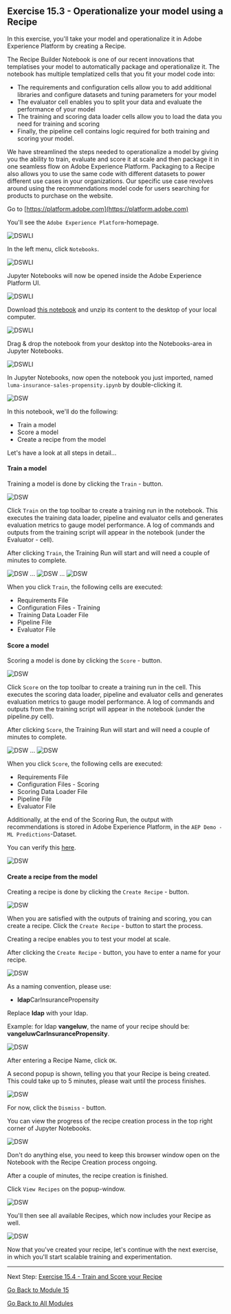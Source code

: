 ## Exercise 15.3 - Operationalize your model using a Recipe

In this exercise, you'll take your model and operationalize it in Adobe Experience Platform by creating a Recipe.

The Recipe Builder Notebook is one of our recent innovations that templatises your model to automatically package and operationalize it. The notebook has multiple templatized cells that you fit your model code into:

  * The requirements and configuration cells allow you to add additional libraries and configure datasets and tuning parameters for your model
  * The evaluator cell enables you to split your data and evaluate the performance of your model
  * The training and scoring data loader cells allow you to load the data you need for training and scoring
  * Finally, the pipeline cell contains logic required for both training and scoring your model.

We have streamlined the steps needed to operationalize a model by giving you the ability to train, evaluate and score it at scale and then package it in one seamless flow on Adobe Experience Platform. Packaging to a Recipe also allows you to use the same code with different datasets to power different use cases in your organizations. Our specific use case revolves around using the recommendations model code for users searching for products to purchase on the website.

Go to [https://platform.adobe.com](https://platform.adobe.com)

You'll see the ``Adobe Experience Platform``-homepage.

![DSWLI](./images/aeph.png)

In the left menu, click ``Notebooks``.

![DSWLI](./images/aephnb.png)

Jupyter Notebooks will now be opened inside the Adobe Experience Platform UI.

![DSWLI](./images/aephnbo.png)

Download [this notebook](./downloads/LumaCarInsurancePropensityScoringRecipe.ipynb.zip) and unzip its content to the desktop of your local computer.

![DSWLI](./images/dt.png)

Drag & drop the notebook from your desktop into the Notebooks-area in Jupyter Notebooks.

![DSWLI](./images/dtnb.png)

In Jupyter Notebooks, now open the notebook you just imported, named ```luma-insurance-sales-propensity.ipynb``` by double-clicking it.

![DSW](./images/jprecipe.png)

In this notebook, we'll do the following:

  * Train a model
  * Score a model
  * Create a recipe from the model

Let's have a look at all steps in detail...

#### Train a model

Training a model is done by clicking the ```Train``` - button.

![DSW](./images/playtrain.png)

Click ```Train``` on the top toolbar to create a training run in the notebook. This executes the training data loader, pipeline and evaluator cells and generates evaluation metrics to gauge model performance. A log of commands and outputs from the training script will appear in the notebook (under the Evaluator - cell).

After clicking ```Train```, the Training Run will start and will need a couple of minutes to complete. 

![DSW](./images/tlog1.png)
...
![DSW](./images/tlog2.png)
...
![DSW](./images/tlog3.png)

When you click ```Train```, the following cells are executed:

  * Requirements File
  * Configuration Files - Training
  * Training Data Loader File
  * Pipeline File
  * Evaluator File

#### Score a model
Scoring a model is done by clicking the ```Score``` - button.

![DSW](./images/playscore.png)

Click ```Score``` on the top toolbar to create a training run in the cell. This executes the scoring data loader, pipeline and evaluator cells and generates evaluation metrics to gauge model performance. A log of commands and outputs from the training script will appear in the notebook (under the pipeline.py cell).

After clicking ```Score```, the Training Run will start and will need a couple of minutes to complete. 

![DSW](./images/slog1.png)
...
![DSW](./images/slog2.png)

When you click ```Score```, the following cells are executed:

  * Requirements File
  * Configuration Files - Scoring
  * Scoring Data Loader File
  * Pipeline File
  * Evaluator File

Additionally, at the end of the Scoring Run, the output with recommendations is stored in Adobe Experience Platform, in the ```AEP Demo - ML Predictions```-Dataset.

You can verify this [here](https://platform.adobe.com/dataset).

![DSW](./images/recoutput.png)

#### Create a recipe from the model
Creating a recipe is done by clicking the ```Create Recipe``` - button.

![DSW](./images/playrecipe.png)

When you are satisfied with the outputs of training and scoring, you can create a recipe. Click the ```Create Recipe``` - button to start the process. 

Creating a recipe enables you to test your model at scale. 

After clicking the ```Create Recipe``` - button, you have to enter a name for your recipe. 

![DSW](./images/recname.png)

As a naming convention, please use: 

  * **ldap**CarInsurancePropensity

Replace **ldap** with your ldap. 

Example: for ldap **vangeluw**, the name of your recipe should be: **vangeluwCarInsurancePropensity**.

![DSW](./images/recname99.png)

After entering a Recipe Name, click ```OK```.

A second popup is shown, telling you that your Recipe is being created. This could take up to 5 minutes, please wait until the process finishes. 

![DSW](./images/popup.png)

For now, click the ```Dismiss``` - button.

You can view the progress of the recipe creation process in the top right corner of Jupyter Notebooks.

![DSW](./images/progress.png)

Don't do anything else, you need to keep this browser window open on the Notebook with the Recipe Creation process ongoing.

After a couple of minutes, the recipe creation is finished.

Click ``View Recipes`` on the popup-window.

![DSW](./images/popup.png)

You'll then see all available Recipes, which now includes your Recipe as well.

![DSW](./images/menurec.png)

Now that you've created your recipe, let's continue with the next exercise, in which you'll start scalable training and experimentation.

---

Next Step: [Exercise 15.4 - Train and Score your Recipe](./ex4.md)

[Go Back to Module 15](./README.md)

[Go Back to All Modules](../../README.md)